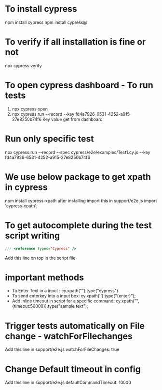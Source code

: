 # To install cypress
npm install cypress
npm install cypress@<version>

# To verify if all installation is fine or not
npx cypress verify

# To open cypress dashboard - To run tests
1) npx cypress open
2) npx cypress run --record --key fd4a7926-6531-4252-a915-27e8250b74f6
Key value get from dashboard

# Run only specific test
npx cypress run --record --spec cypress/e2e/examples/Test1.cy.js   --key fd4a7926-6531-4252-a915-27e8250b74f6

# We use below package to get xpath in cypress
npm install cypress-xpath
after installing import this in support/e2e.js
import 'cypress-xpath';

# To get autocomplete during the test script writing
```javascript
/// <reference types="Cypress" />
```
Add this line on top in the script file

# important methods
- To Enter Text in a input : cy.xpath("").type("cypress")
- To send enterkey into a input box: cy.xpath('').type("{enter}");
- Add inline timeout in script for a specific command: 
cy.xpath("<xpath>", {timeout:50000}).type("sample text");

# Trigger tests automatically on File change - watchForFilechanges
Add this line in support/e2e.js 
watchForFileChanges: true

# Change Default timeout in config 
Add this line in support/e2e.js 
defaultCommandTimeout: 10000












